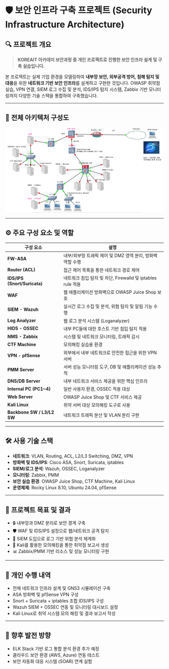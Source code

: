 # 🛡️ 보안 인프라 구축 프로젝트 (Security Infrastructure Architecture)

## 🔍 프로젝트 개요

> **KOREAIT 아카데미 보안과정 중 개인 프로젝트로 진행한 보안 인프라 설계 및 구축 실습입니다.**

본 프로젝트는 실제 기업 환경을 모델링하여 **내부망 보안, 외부공격 방어, 침해 탐지 및 대응**을 위한 **네트워크 기반 보안 인프라**를 설계하고 구현한 것입니다. OWASP 취약점 실습, VPN 연결, SIEM 로그 수집 및 분석, IDS/IPS 탐지 시스템, Zabbix 기반 모니터링까지 다양한 기술 스택을 통합하여 구축했습니다.

---

## 🧩 전체 아키텍처 구성도

![보안 인프라 구성도](./full_security_portfolio.PNG)

---

## ⚙️ 주요 구성 요소 및 역할

| 구성 요소         | 설명 |
|------------------|------|
| **FW-ASA**       | 내부/외부망 트래픽 제어 및 DMZ 영역 분리, 방화벽 역할 수행 |
| **Router (ACL)** | 접근 제어 목록을 통한 네트워크 경로 제어 |
| **IDS/IPS (Snort/Suricata)** | 네트워크 침입 탐지 및 차단, Firewalld 및 iptables rule 적용 |
| **WAF**          | 웹 애플리케이션 방화벽으로 OWASP Juice Shop 보호 |
| **SIEM - Wazuh** | 실시간 로그 수집 및 분석, 위협 탐지 및 알림 기능 수행 |
| **Log Analyzer** | 웹 로그 분석 시스템 (Loganalyzer) |
| **HIDS - OSSEC** | 내부 PC들에 대한 호스트 기반 침입 탐지 적용 |
| **NMS - Zabbix** | 시스템 및 네트워크 모니터링, 트래픽 감시 |
| **CTF Machine**  | 모의해킹 실습용 환경 |
| **VPN - pfSense**| 외부에서 내부 네트워크로 안전한 접근을 위한 VPN 서버 |
| **PMM Server**   | 서버 성능 모니터링 도구, DB 및 애플리케이션 성능 추적 |
| **DNS/DB Server**| 내부 네트워크 서비스 제공을 위한 핵심 인프라 |
| **Internal PC (PC1~4)** | 일반 사용자 환경, OSSEC 적용 대상 |
| **Web Server**   | OWASP Juice Shop 및 CTF 서비스 제공 |
| **Kali Linux**   | 취약 서버 대상 모의해킹 도구로 사용 |
| **Backbone SW / L3/L2 SW** | 네트워크 트래픽 분산 및 VLAN 분리 구현 |

---

## 🛠️ 사용 기술 스택

- **네트워크**: VLAN, Routing, ACL, L2/L3 Switching, DMZ, VPN
- **방화벽 및 IDS/IPS**: Cisco ASA, Snort, Suricata, iptables
- **SIEM/로그 분석**: Wazuh, OSSEC, Loganalyzer
- **모니터링**: Zabbix, PMM
- **보안 실습 환경**: OWASP Juice Shop, CTF Machine, Kali Linux
- **운영체제**: Rocky Linux 8.10, Ubuntu 24.04, pfSense

---

## 🎯 프로젝트 목표 및 결과

- 🔒 내부망과 DMZ 분리로 보안 경계 구축
- 🛡️ WAF 및 IDS/IPS 설정으로 웹/네트워크 공격 탐지
- 🔎 SIEM 도입으로 로그 기반 위협 분석 체계화
- 🧪 Kali를 활용한 모의해킹을 통한 취약점 보고서 생성
- 📊 Zabbix/PMM 기반 리소스 및 성능 모니터링 구현

---

## 📝 개인 수행 내역

- 전체 네트워크 인프라 설계 및 GNS3 시뮬레이션 구축
- ASA 방화벽 및 pfSense VPN 구성
- Snort + Suricata + iptables 조합 IDS/IPS 구성
- Wazuh SIEM + OSSEC 연동 및 모니터링 대시보드 설정
- Kali Linux로 취약 시스템 모의 해킹 및 결과 보고서 작성

---

## 📌 향후 발전 방향

- ELK Stack 기반 로그 통합 분석 환경 추가 예정  
- 클라우드 보안 환경 (AWS, Azure) 연동 테스트  
- 보안 자동화 대응 시스템 (SOAR) 연계 실험
